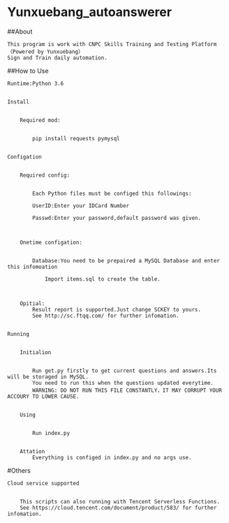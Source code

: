 # Yunxuebang_autoanswerer


##About


	This program is work with CNPC Skills Training and Testing Platform （Powered by Yunxuebang）
	Sign and Train daily automation.
	
	
##How to Use


	Runtime:Python 3.6
	
	
	Install
	
	
		Required mod:
		
		
			pip install requests pymysql
			
			
	Configation
	
	
		Required config:
		
		
			Each Python files must be configed this followings:
			
			UserID:Enter your IDCard Number
			
			Passwd:Enter your password,default password was given.
			
			
			
		Onetime configation:
			
			
			Database:You need to be prepaired a MySQL Database and enter this infomoation
			
				Import items.sql to create the table.
				
				
				
		Opitial:
			Result report is supported.Just change SCKEY to yours.
			See http://sc.ftqq.com/ for further infomation.
			
			
	Running
	
	
		Initialion
		
		
			Run get.py firstly to get current questions and answers.Its will be storaged in MySQL.
			You need to run this when the questions updated everytime.
			WARNING: DO NOT RUN THIS FILE CONSTANTLY，IT MAY CORRUPT YOUR ACCOURY TO LOWER CAUSE.
			
			
		Using
		
		
			Run index.py
			
			
		Attation
			Everything is configed in index.py and no args use.
			
#Others

	Cloud service supported
	
	
		This scripts can also running with Tencent Serverless Functions. 
		See https://cloud.tencent.com/document/product/583/ for further infomation.
		
			
